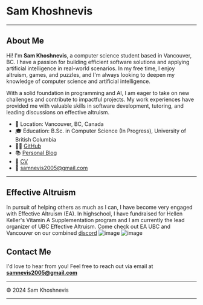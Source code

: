 # Sam Khoshnevis

---

## About Me

Hi! I'm **Sam Khoshnevis**, a computer science student based in Vancouver, BC. I have a passion for building efficient software solutions and applying artificial intelligence in real-world scenarios. In my free time, I enjoy altruism, games, and puzzles, and I'm always looking to deepen my knowledge of computer science and artificial intelligence.

With a solid foundation in programming and AI, I am eager to take on new challenges and contribute to impactful projects. My work experiences have provided me with valuable skills in software development, tutoring, and leading discussions on effective altruism.

- 📍 Location: Vancouver, BC, Canada
- 🎓 Education: B.Sc. in Computer Science (In Progress), University of British Columbia
- 👨‍💻 [GitHub](https://github.com/samnevis)
- 📚 [Personal Blog](https://samnevis2005.substack.com/)
- 💼 [CV](https://drive.google.com/drive/folders/1oYIg42owsXbuNDtvr0BVpS-hGhrmtQae?usp=sharing)
- 📧 [samnevis2005@gmail.com](samnevis2005@gmail.com)

---

## Effective Altruism

In pursuit of helping others as much as I can, I have become very engaged with Effective Altruism (EA). In highschool, I have fundraised for Hellen Keller's Vitamin A Supplementation program and I am currently the lead organizer of UBC Effective Altruism. Come check out EA UBC and Vancouver on our combined [discord](https://discord.gg/r2ntupNFpF)
![image](https://github.com/user-attachments/assets/cc8cdb34-cb2d-4122-b437-a107af9ffbcd)
![image](https://github.com/user-attachments/assets/78efc2c7-c1fd-447e-bf49-9f18ad9f1b5c)




## Contact Me

I'd love to hear from you! Feel free to reach out via email at **[samnevis2005@gmail.com](mailto:samnevis2005@gmail.com)** 

---

© 2024 Sam Khoshnevis

---
